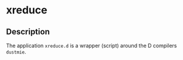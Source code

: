 # xreduce

## Description
The application `xreduce.d` is a wrapper (script) around the D compilers `dustmie`.
